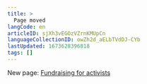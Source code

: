 ```yaml
---
title: >
  Page moved
langCode: en
articleID: sjXh3vEGOzVZrnKMUpCn
languageCollectionID: owZh2d_aELbTVdDJ-CYb
lastUpdated: 1673628396818
tags: []
---
```


New page: [Fundraising for activists](/organising/fundraising)